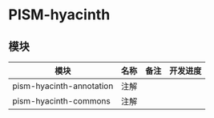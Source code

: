 # PISM-hyacinth

## 模块

| 模块                       | 名称  | 备注  | 开发进度 |
|--------------------------|-----|-----|------|
| pism-hyacinth-annotation | 注解  |     |      |
| pism-hyacinth-commons    | 注解  |     |      |
